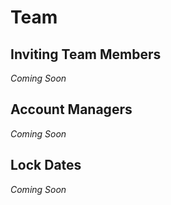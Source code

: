 # Team

## Inviting Team Members
*Coming Soon*

## Account Managers
*Coming Soon*

## Lock Dates
*Coming Soon*